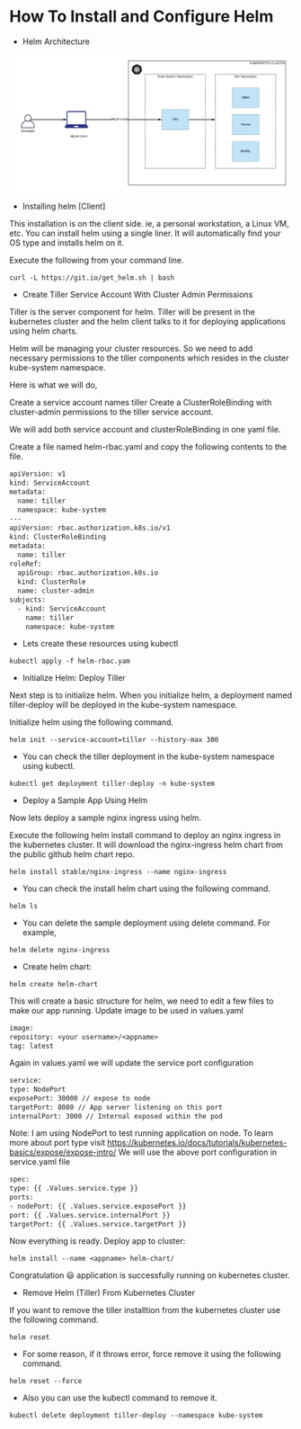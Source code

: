 # How To Install and Configure Helm

* Helm Architecture

![Helm Architecture](images/Helm-Architecture-1024x497.png)

* Installing helm [Client]

This installation is on the client side. ie, a personal workstation, a Linux VM, etc. You can install helm using a single liner. It will automatically find your OS type and installs helm on it.

Execute the following from your command line.

```
curl -L https://git.io/get_helm.sh | bash

```

* Create Tiller Service Account With Cluster Admin Permissions

Tiller is the server component for helm. Tiller will be present in the kubernetes cluster and the helm client talks to it for deploying applications using helm charts.

Helm will be managing your cluster resources. So we need to add necessary permissions to the tiller components which resides in the cluster kube-system namespace.

Here is what we will do,

Create a service account names tiller
Create a ClusterRoleBinding with cluster-admin permissions to the tiller service account.

We will add both service account and clusterRoleBinding in one yaml file.

Create a file named helm-rbac.yaml and copy the following contents to the file.

```
apiVersion: v1
kind: ServiceAccount
metadata:
  name: tiller
  namespace: kube-system
---
apiVersion: rbac.authorization.k8s.io/v1
kind: ClusterRoleBinding
metadata:
  name: tiller
roleRef:
  apiGroup: rbac.authorization.k8s.io
  kind: ClusterRole
  name: cluster-admin
subjects:
  - kind: ServiceAccount
    name: tiller
    namespace: kube-system

```

* Lets create these resources using kubectl

```
kubectl apply -f helm-rbac.yam

```

* Initialize Helm: Deploy Tiller

Next step is to initialize helm. When you initialize helm, a deployment named tiller-deploy will be deployed in the kube-system namespace.

Initialize helm using the following command.

```
helm init --service-account=tiller --history-max 300

```

* You can check the tiller deployment in the kube-system namespace using kubectl.

```
kubectl get deployment tiller-deploy -n kube-system

```
* Deploy a Sample App Using Helm

Now lets deploy a sample nginx ingress using helm.

Execute the following helm install command to deploy an nginx ingress in the kubernetes cluster. It will download the nginx-ingress helm chart from the public github helm chart repo.

```
helm install stable/nginx-ingress --name nginx-ingress

```

* You can check the install helm chart using the following command.

```
helm ls

```

* You can delete the sample deployment using delete command. For example,

```
helm delete nginx-ingress

```

* Create helm chart:

```
helm create helm-chart

```

This will create a basic structure for helm, we need to edit a few files to make our app running.
Update image to be used in values.yaml

```
image:
repository: <your username>/<appname>
tag: latest

```

Again in values.yaml we will update the service port configuration

```
service:
type: NodePort
exposePort: 30000 // expose to node 
targetPort: 8080 // App server listening on this port
internalPort: 3000 // Internal exposed within the pod

```

Note: I am using NodePort to test running application on node.
To learn more about port type visit https://kubernetes.io/docs/tutorials/kubernetes-basics/expose/expose-intro/
We will use the above port configuration in service.yaml file

```
spec:
type: {{ .Values.service.type }}
ports:
- nodePort: {{ .Values.service.exposePort }}
port: {{ .Values.service.internalPort }}
targetPort: {{ .Values.service.targetPort }}
```

Now everything is ready.
Deploy app to cluster:

```
helm install --name <appname> helm-chart/

```

Congratulation 😃 application is successfully running on kubernetes cluster.

* Remove Helm (Tiller) From Kubernetes Cluster

If you want to remove the tiller installtion from the kubernetes cluster use the following command.

```
helm reset

```

* For some reason, if it throws error, force remove it using the following command.

```
helm reset --force

```

* Also you can use the kubectl command to remove it.

```
kubectl delete deployment tiller-deploy --namespace kube-system
```

